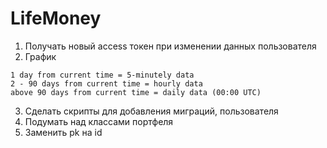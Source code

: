 # LifeMoney

1. Получать новый access токен при изменении данных пользователя
2. График 
```
1 day from current time = 5-minutely data
2 - 90 days from current time = hourly data
above 90 days from current time = daily data (00:00 UTC)
```

3. Сделать скрипты для добавления миграций, пользователя
4. Подумать над классами портфеля
5. Заменить pk на id